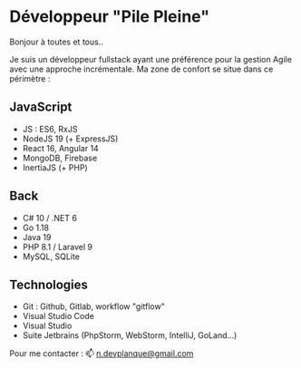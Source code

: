 # Développeur "Pile Pleine"

Bonjour à toutes et tous..

Je suis un développeur fullstack ayant une préférence pour la gestion Agile avec une approche incrémentale.
Ma zone de confort se situe dans ce périmètre :

## JavaScript
- JS : ES6, RxJS
- NodeJS 19 (+ ExpressJS)
- React 16, Angular 14
- MongoDB, Firebase
- InertiaJS (+ PHP)

## Back
- C# 10 / .NET 6
- Go 1.18
- Java 19
- PHP 8.1 / Laravel 9
- MySQL, SQLite

## Technologies
- Git : Github, Gitlab, workflow "gitflow"
- Visual Studio Code
- Visual Studio
- Suite Jetbrains (PhpStorm, WebStorm, IntelliJ, GoLand...)

Pour me contacter : 📫 n.devplanque@gmail.com

<!---
ndevplanque/ndevplanque is a ✨ special ✨ repository because its `README.md` (this file) appears on your GitHub profile.
You can click the Preview link to take a look at your changes.
--->
